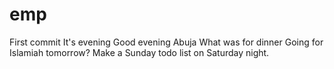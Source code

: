 # emp
First commit
It's evening
Good evening Abuja
What was for dinner
Going for Islamiah tomorrow?
Make a Sunday todo list on Saturday night.
